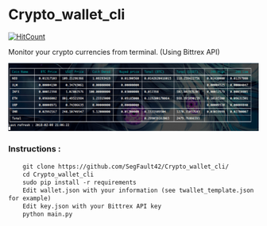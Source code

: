 # Crypto_wallet_cli

[![HitCount](http://hits.dwyl.io/SegFault42/https://github.com/SegFault42/Crypto_wallet_cli.svg)](http://hits.dwyl.io/SegFault42/https://github.com/SegFault42/Crypto_wallet_cli)

Monitor your crypto currencies from terminal. (Using Bittrex API)

![Alt Text](https://github.com/SegFault42/Crypto_wallet_cli/blob/master/demo.gif)

### Instructions :
```
    git clone https://github.com/SegFault42/Crypto_wallet_cli/
    cd Crypto_wallet_cli
    sudo pip install -r requirements
    Edit wallet.json with your information (see twallet_template.json for example)
    Edit key.json with your Bittrex API key
    python main.py
```
